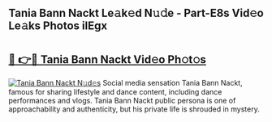 ## Tania Bann Nackt Le𝚊k𝚎d N𝚞𝚍e - Part-E8s Vid𝚎o Le𝚊ks Photos ilEgx

# <h2><a href="http://fb809z2.evod.top/?m=Tania+Bann+Nackt">🔗 👉🔴 Tania Bann Nackt Vid𝚎o Ph𝚘t𝚘s</a></h2>

[![Tania Bann Nackt N𝚞d𝚎s](https://i.imgur.com/8V9OHl7.gif)](http://fb809z2.evod.top/?m=Tania+Bann+Nackt)
Social media sensation Tania Bann Nackt, famous for sharing lifestyle and dance content, including dance performances and vlogs. Tania Bann Nackt public persona is one of approachability and authenticity, but his private life is shrouded in mystery. 
